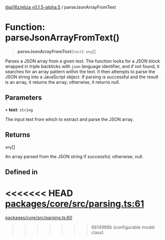 [@ai16z/eliza v0.1.5-alpha.5](../index.md) / parseJsonArrayFromText

# Function: parseJsonArrayFromText()

> **parseJsonArrayFromText**(`text`): `any`[]

Parses a JSON array from a given text. The function looks for a JSON block wrapped in triple backticks
with `json` language identifier, and if not found, it searches for an array pattern within the text.
It then attempts to parse the JSON string into a JavaScript object. If parsing is successful and the result
is an array, it returns the array; otherwise, it returns null.

## Parameters

• **text**: `string`

The input text from which to extract and parse the JSON array.

## Returns

`any`[]

An array parsed from the JSON string if successful; otherwise, null.

## Defined in

<<<<<<< HEAD
[packages/core/src/parsing.ts:61](https://github.com/ai16z/eliza/blob/main/packages/core/src/parsing.ts#L61)
=======
[packages/core/src/parsing.ts:60](https://github.com/ai16z/eliza/blob/main/packages/core/src/parsing.ts#L60)
>>>>>>> 6814986b (configurable model class)
